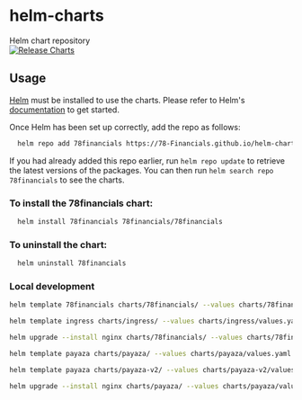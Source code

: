 # helm-charts
Helm chart repository   
[![Release Charts](https://github.com/78-Financials/helm-charts/actions/workflows/release.yaml/badge.svg)](https://github.com/78-Financials/helm-charts/actions/workflows/release.yaml)

## Usage

[Helm](https://helm.sh) must be installed to use the charts.  Please refer to
Helm's [documentation](https://helm.sh/docs) to get started.

Once Helm has been set up correctly, add the repo as follows:
```bash
  helm repo add 78financials https://78-Financials.github.io/helm-charts
```

If you had already added this repo earlier, run `helm repo update` to retrieve
the latest versions of the packages.  You can then run `helm search repo
78financials` to see the charts.

### To install the 78financials chart:
```bash
  helm install 78financials 78financials/78financials
```
### To uninstall the chart:
```bash
  helm uninstall 78financials
```

### Local development

```bash
helm template 78financials charts/78financials/ --values charts/78financials/values.yaml
```

```bash
helm template ingress charts/ingress/ --values charts/ingress/values.yaml
```

```bash
helm upgrade --install nginx charts/78financials/ --values charts/78financials/values.yaml
```

```bash
helm template payaza charts/payaza/ --values charts/payaza/values.yaml
```

```bash
helm template payaza charts/payaza-v2/ --values charts/payaza-v2/values.yaml
```

```bash
helm upgrade --install nginx charts/payaza/ --values charts/payaza/values.yaml
```
